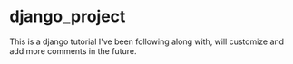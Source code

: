 # django_project

This is a django tutorial I've been following along with, will customize and add more comments in the future. 
